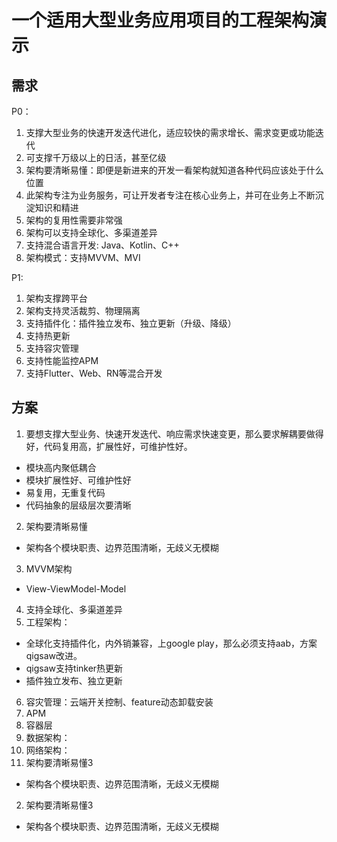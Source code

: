 # 一个适用大型业务应用项目的工程架构演示

## 需求

P0：
1. 支撑大型业务的快速开发迭代进化，适应较快的需求增长、需求变更或功能迭代
2. 可支撑千万级以上的日活，甚至亿级
3. 架构要清晰易懂：即便是新进来的开发一看架构就知道各种代码应该处于什么位置
4. 此架构专注为业务服务，可让开发者专注在核心业务上，并可在业务上不断沉淀知识和精进
5. 架构的复用性需要非常强
6. 架构可以支持全球化、多渠道差异
7. 支持混合语言开发: Java、Kotlin、C++
8. 架构模式：支持MVVM、MVI

P1:
1. 架构支撑跨平台
2. 架构支持灵活裁剪、物理隔离
3. 支持插件化：插件独立发布、独立更新（升级、降级）
4. 支持热更新
5. 支持容灾管理
6. 支持性能监控APM
7. 支持Flutter、Web、RN等混合开发

## 方案

1. 要想支撑大型业务、快速开发迭代、响应需求快速变更，那么要求解耦要做得好，代码复用高，扩展性好，可维护性好。

- 模块高内聚低耦合
- 模块扩展性好、可维护性好
- 易复用，无重复代码
- 代码抽象的层级层次要清晰

2. 架构要清晰易懂

- 架构各个模块职责、边界范围清晰，无歧义无模糊

3. MVVM架构

- View-ViewModel-Model

4. 支持全球化、多渠道差异
5. 工程架构：
- 全球化支持插件化，内外销兼容，上google play，那么必须支持aab，方案qigsaw改进。
- qigsaw支持tinker热更新
- 插件独立发布、独立更新

6. 容灾管理：云端开关控制、feature动态卸载安装
7. APM
8. 容器层
9. 数据架构：
10. 网络架构：
2. 架构要清晰易懂3

- 架构各个模块职责、边界范围清晰，无歧义无模糊
2. 架构要清晰易懂3

- 架构各个模块职责、边界范围清晰，无歧义无模糊